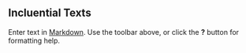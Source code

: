 ## Incluential Texts

Enter text in [Markdown](http://daringfireball.net/projects/markdown/). Use the toolbar above, or click the **?** button for formatting help.
